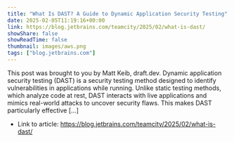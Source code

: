 ```yaml
---
title: "What Is DAST? A Guide to Dynamic Application Security Testing"
date: 2025-02-05T11:19:16+00:00
link: https://blog.jetbrains.com/teamcity/2025/02/what-is-dast/
showShare: false
showReadTime: false
thumbnail: images/aws.png
tags: ["blog.jetbrains.com"]
---
```

This post was brought to you by Matt Keib, draft.dev. Dynamic application security testing (DAST) is a security testing method designed to identify vulnerabilities in applications while running. Unlike static testing methods, which analyze code at rest, DAST interacts with live applications and mimics real-world attacks to uncover security flaws. This makes DAST particularly effective […]

- Link to article: https://blog.jetbrains.com/teamcity/2025/02/what-is-dast/
